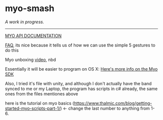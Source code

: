 myo-smash
==========
*A work in progress.*
- - -

[MYO API DOCUMENTATION](https://developer.thalmic.com/docs/api_reference/platform/script-reference.html)

[FAQ](https://developer.thalmic.com/forums/topic/255/), its nice because it tells us of how we can use the simple 5 gestures to do this

Myo unboxing [video](https://www.youtube.com/watch?v=-KSG1WesaHI), nbd

Essentially it will be easier to program on OS X:
[Here's more info on the Myo SDK](https://developer.thalmic.com/docs/api_reference/platform/the-sdk.html)

Also, I tried it's file with unity, and although I don't actually have the band synced to me or my Laptop, the program has scripts in c# already, the same ones from the files mentiones above

here is the tutorial on myo basics (https://www.thalmic.com/blog/getting-started-myo-scripts-part-1/) <- change the last number to anything from 1-6.
